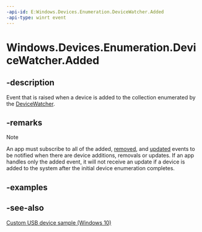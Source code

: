 ```yaml
---
-api-id: E:Windows.Devices.Enumeration.DeviceWatcher.Added
-api-type: winrt event
---
```


<!-- Event syntax
public event Windows.Foundation.TypedEventHandler Added<Windows.Devices.Enumeration.DeviceWatcher,  Windows.Devices.Enumeration.DeviceInformation>
-->

# Windows.Devices.Enumeration.DeviceWatcher.Added

## -description
Event that is raised when a device is added to the collection enumerated by the [DeviceWatcher](devicewatcher.md).

## -remarks
> [!NOTE]
> An app must subscribe to all of the added, [removed](devicewatcher_removed.md), and [updated](devicewatcher_updated.md) events to be notified when there are device additions, removals or updates. If an app handles only the added event, it will not receive an update if a device is added to the system after the initial device enumeration completes.

## -examples

## -see-also
[Custom USB device sample (Windows 10)](https://github.com/Microsoft/Windows-universal-samples/tree/master/Samples/CustomUsbDeviceAccess)

